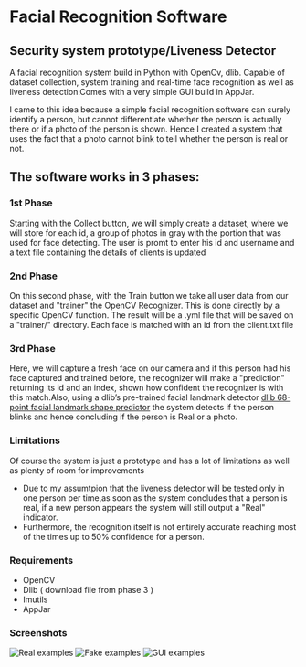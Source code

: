 # Facial Recognition Software

## Security system prototype/Liveness Detector
A facial recognition system build in Python with OpenCv, dlib. Capable of dataset collection, system training and real-time face recognition as well as liveness detection.Comes with a very simple GUI build in AppJar.

I came to this idea because a simple facial recognition software can surely identify a person, but cannot differentiate whether the person is actually there or if a photo of the person is shown. Hence I created a system that uses the fact that a photo cannot blink to tell whether the person is real or not.


## The software works in 3 phases:

### 1st Phase
Starting with the Collect button, we will simply create a dataset, where we will store for each id, a group of photos in gray with the portion that was used for face detecting. The user is promt to enter his id and username and a text file containing the details of clients is updated
### 2nd Phase
On this second phase, with the Train button we  take all user data from our dataset and "trainer" the OpenCV Recognizer. This is done directly by a specific OpenCV function. The result will be a .yml file that will be saved on a "trainer/" directory. Each face is matched with an id from the client.txt file
### 3rd Phase
 Here, we will capture a fresh face on our camera and if this person had his face captured and
 trained before, the recognizer will make a "prediction" returning its id and an index, shown how confident the recognizer is with this match.Also, using a dlib’s pre-trained facial landmark detector [dlib 68-point facial landmark shape predictor](http://dlib.net/files/shape_predictor_68_face_landmarks.dat.bz2) the system detects if the person blinks and hence concluding if the person is Real or a photo.

### Limitations

Of course the system is just a prototype and has a lot of limitations as well as plenty of room for improvements
- Due to my assumtpion that the liveness detector will be tested only in one person per time,as soon as the system concludes that a person is real, if a new person appears the system will still output a "Real" indicator.
- Furthermore, the recognition itself is not entirely accurate reaching most of the times up to 50% confidence for a person.

### Requirements
- OpenCV
- Dlib ( download file from phase 3 )
- Imutils
- AppJar

### Screenshots

![Real examples](https://github.com/ErodotosTerpizis/Face-Recognition-Python-OpenCV-/blob/master/Screenshot-real.png)
![Fake examples](https://github.com/ErodotosTerpizis/Face-Recognition-Python-OpenCV-/blob/master/Screenshot-fake.png)
![GUI examples](https://github.com/ErodotosTerpizis/Face-Recognition-Python-OpenCV-/blob/master/Screenshot-GUI.png)

